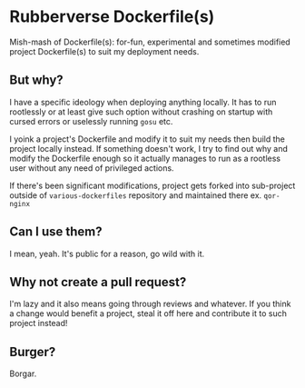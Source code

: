 # Rubberverse Dockerfile(s)

Mish-mash of Dockerfile(s): for-fun, experimental and sometimes modified project Dockerfile(s) to suit my deployment needs.

## But why?

I have a specific ideology when deploying anything locally. It has to run rootlessly or at least give such option without crashing on startup with cursed errors or uselessly running `gosu` etc.

I yoink a project's Dockerfile and modify it to suit my needs then build the project locally instead. If something doesn't work, I try to find out why and modify the Dockerfile enough so it actually manages to run as a rootless user without any need of privileged actions.

If there's been significant modifications, project gets forked into sub-project outside of `various-dockerfiles` repository and maintained there ex. `qor-nginx`

## Can I use them?

I mean, yeah. It's public for a reason, go wild with it.

## Why not create a pull request?

I'm lazy and it also means going through reviews and whatever. If you think a change would benefit a project, steal it off here and contribute it to such project instead!

## Burger?

Borgar.
